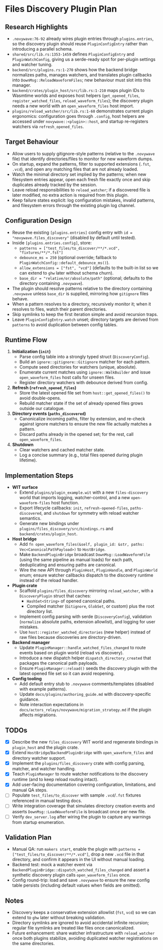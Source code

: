 # Files Discovery Plugin Plan

## Research Highlights
- `.novywave:76-92` already wires plugin entries through `plugins.entries`, so the discovery plugin should reuse `PluginConfigEntry` rather than introducing a parallel schema.
- `shared/src/lib.rs:1353-1459` defines `PluginConfigEntry` and `PluginWatchConfig`, giving us a serde-ready spot for per-plugin settings and watcher tuning.
- `backend/src/plugins.rs:1-270` shows how the backend bridge normalizes paths, manages watchers, and translates plugin callbacks into `DownMsg::ReloadWaveformFiles`; new behaviour must slot into this manager.
- `backend/crates/plugin_host/src/lib.rs:1-210` maps plugin IDs to Wasmtime worlds and exposes host helpers (`get_opened_files`, `register_watched_files`, `reload_waveform_files`); the discovery plugin needs a new world with an `open_waveform_files` host import.
- `plugins/reload_watcher/src/lib.rs:1-60` demonstrates current plugin ergonomics: configuration goes through `.config`, host helpers are accessed under `novywave::<plugin>::host`, and startup re-registers watchers via `refresh_opened_files`.

## Target Behaviour
- Allow users to supply gitignore-style patterns (relative to the `.novywave` file) that identify directories/files to monitor for new waveform dumps.
- On startup, expand the patterns, filter to supported extensions (`.fst`, `.vcd`), and open any matching files that are not already loaded.
- Watch the minimal directory set implied by the patterns; when new filesystem entries appear, open each fresh file exactly once and skip duplicates already tracked by the session.
- Leave reload responsibilities to `reload_watcher`; if a discovered file is later modified, no extra action is required from this plugin.
- Keep failure states explicit: log configuration mistakes, invalid patterns, and filesystem errors through the existing plugin log channel.

## Configuration Design
- Reuse the existing `[plugins.entries]` config entry with `id = "novywave.files_discovery"` (disabled by default until tested).
- Inside `[plugins.entries.config]`, store:
  - `patterns = ["test_files/to_discover/**/*.vcd", "fixtures/**/*.fst"]`
  - `debounce_ms = 250` (optional override; fallback to `PluginWatchConfig::default_debounce_ms()`).
  - `allow_extensions = ["fst", "vcd"]` (defaults to the built-in list so we can extend to `ghw` later without schema churn).
  - `base_dir = "relative/or/absolute/path"` (optional; defaults to the directory containing `.novywave`).
- The plugin should resolve patterns relative to the directory containing `.novywave` unless `base_dir` is supplied, mirroring how `gitignore` files behave.
- When a pattern resolves to a directory, recursively monitor it; when it resolves to files, watch their parent directories.
- Skip symlinks to keep the first iteration simple and avoid recursion traps.
- Leave `PluginConfigEntry.watch` unset; directory targets are derived from `patterns` to avoid duplication between config tables.

## Runtime Flow
1. **Initialization (`init`)**
   - Parse config table into a strongly typed struct (`DiscoveryConfig`).
   - Build an `ignore::gitignore::Gitignore` matcher for each pattern.
   - Compute seed directories for watchers (unique, absolute).
   - Enumerate current matches using `ignore::WalkBuilder` and issue `open_waveform_files` host calls for unseen files.
   - Register directory watchers with debounce derived from config.
2. **Refresh (`refresh_opened_files`)**
   - Store the latest opened file set from `host::get_opened_files()` to avoid double-opens.
   - Rebuild matcher state if the set of already opened files grows outside our catalogue.
3. **Directory events (`paths_discovered`)**
   - Canonicalize incoming paths, filter by extension, and re-check against ignore matchers to ensure the new file actually matches a pattern.
   - Discard paths already in the opened set; for the rest, call `open_waveform_files`.
4. **Shutdown**
   - Clear watchers and cached matcher state.
   - Log a concise summary (e.g., total files opened during plugin lifetime).

## Implementation Steps
- **WIT surface**
  - Extend `plugins/plugin_example.wit` with a new `files-discovery` world that imports logging, watcher-control, and a new `open-waveform-files` host function.
  - Export lifecycle callbacks: `init`, `refresh-opened-files`, `paths-discovered`, and `shutdown` for symmetry with reload watcher semantics.
  - Generate new bindings under `plugins/files_discovery/src/bindings.rs` and `backend/crates/plugin_host`.
- **Host bridge**
  - Add `fn open_waveform_files(&self, plugin_id: &str, paths: Vec<CanonicalPathPayload>)` to `HostBridge`.
  - Make `BackendPluginBridge` broadcast `DownMsg::LoadWaveformFile` (using the same pipeline as manual loads) for each path, deduplicating and ensuring paths are canonical.
  - Wire the new API through `PluginHost`, `PluginHandle`, and `PluginWorld` enum; ensure watcher callbacks dispatch to the discovery runtime instead of the reload handler.
- **Plugin crate**
  - Scaffold `plugins/files_discovery` mirroring `reload_watcher`, with a `DiscoveryPlugin` struct that caches:
    - `HashSet<String>` of opened canonical paths.
    - Compiled matcher (`Gitignore`, `GlobSet`, or custom) plus the root directory list.
  - Implement config parsing with serde (`DiscoveryConfig`), validation (`normalize` absolute paths, extension allowlist), and logging for user mistakes.
  - Use `host::register_watched_directories` (new helper) instead of raw files because discoveries are directory-driven.
- **Backend manager**
  - Update `PluginManager::handle_watched_files_changed` to route events based on plugin world (reload vs discovery).
  - Introduce a new dispatch helper `dispatch_directory_created` that packages the canonical path payloads.
  - Ensure `PluginManager::reload()` seeds the discovery plugin with the latest opened file set so it can avoid reopening.
- **Config tooling**
  - Add default entry stub to `.novywave` comments/templates (disabled with example patterns).
  - Update `docs/plugins/authoring_guide.md` with discovery-specific guidance.
  - Note interaction expectations in `docs/actors_relays/novywave/migration_strategy.md` if the plugin affects migrations.

## TODOs
- [x] Describe the new `files_discovery` WIT world and regenerate bindings in `plugin_host` and the plugin crate.
- [x] Extend `HostBridge`/`BackendPluginBridge` with `open_waveform_files` and directory watcher support.
- [x] Implement the `plugins/files_discovery` crate with config parsing, matcher, and watcher handling.
- [x] Teach `PluginManager` to route watcher notifications to the discovery runtime (and to keep reload routing intact).
- [x] Add user-facing documentation covering configuration, limitations, and manual QA steps.
- [ ] Populate `test_files/to_discover` with sample `.vcd`/`.fst` fixtures referenced in manual testing docs.
- [ ] Write integration coverage that simulates directory creation events and asserts `DownMsg::LoadWaveformFile` is broadcast once per new file.
- [ ] Verify `dev_server.log` after wiring the plugin to capture any warnings from startup enumeration.

## Validation Plan
- Manual QA: run `makers start`, enable the plugin with `patterns = ["test_files/to_discover/**/*.vcd"]`, drop a new `.vcd` file in that directory, and confirm it appears in the UI without manual loading.
- Backend test: mock a watcher event via `BackendPluginBridge::dispatch_watched_files_changed` and assert a synthetic discovery plugin calls `open_waveform_files` once.
- Config round-trip: load and save `.novywave` to ensure the new config table persists (including default values when fields are omitted).

## Notes
- Discovery keeps a conservative extension allowlist (`fst`, `vcd`) so we can extend to `ghw` later without breaking validation.
- Directory symlinks are ignored to avoid accidental infinite recursion; regular file symlinks are treated like files once canonicalized.
- Future enhancement: share watcher infrastructure with `reload_watcher` once both plugins stabilize, avoiding duplicated watcher registrations on the same directories.
